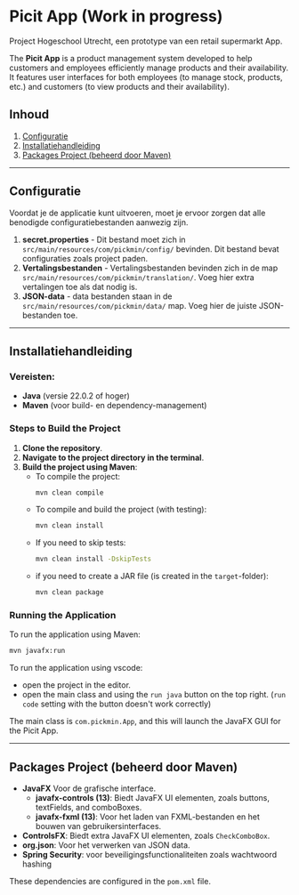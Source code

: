 # Picit App (Work in progress)

Project Hogeschool Utrecht, een prototype van een retail supermarkt App.

The **Picit App** is a product management system developed to help customers and employees efficiently manage products and their availability. It features user interfaces for both employees (to manage stock, products, etc.) and customers (to view products and their availability).

## Inhoud

1. [Configuratie](#configuratie)
2. [Installatiehandleiding](#installatiehandleiding)
3. [Packages Project (beheerd door Maven)](#packages-project-beheerd-door-maven)

---

## Configuratie

Voordat je de applicatie kunt uitvoeren, moet je ervoor zorgen dat alle benodigde configuratiebestanden aanwezig zijn.

1. **secret.properties** - Dit bestand moet zich in `src/main/resources/com/pickmin/config/` bevinden. Dit bestand bevat configuraties zoals project paden.
2. **Vertalingsbestanden** - Vertalingsbestanden bevinden zich in de map `src/main/resources/com/pickmin/translation/`. Voeg hier extra vertalingen toe als dat nodig is.
3. **JSON-data** - data bestanden staan in de `src/main/resources/com/pickmin/data/` map. Voeg hier de juiste JSON-bestanden toe.

---

## Installatiehandleiding

### Vereisten:

-   **Java** (versie 22.0.2 of hoger)
-   **Maven** (voor build- en dependency-management)

### Steps to Build the Project

1. **Clone the repository**.
2. **Navigate to the project directory in the terminal**.
3. **Build the project using Maven**:
    - To compile the project:
        ```bash
        mvn clean compile
        ```
    - To compile and build the project (with testing):
        ```bash
        mvn clean install
        ```
    - If you need to skip tests:
        ```bash
        mvn clean install -DskipTests
        ```
    - if you need to create a JAR file (is created in the `target`-folder):
       ```bash
       mvn clean package
       ```

### Running the Application
To run the application using Maven:
```bash
mvn javafx:run
```
To run the application using vscode:
- open the project in the editor. 
- open the main class and using the `run java` button on the top right. (`run code` setting with the button doesn't work correctly)

The main class is `com.pickmin.App`, and this will launch the JavaFX GUI for the Picit App.

---

## Packages Project (beheerd door Maven)
- **JavaFX** Voor de grafische interface.
   - **javafx-controls (13)**: Biedt JavaFX UI elementen, zoals buttons, textFields, and comboBoxes.
   - **javafx-fxml (13)**: Voor het laden van FXML-bestanden en het bouwen van gebruikersinterfaces.
- **ControlsFX**: Biedt extra JavaFX UI elementen, zoals `CheckComboBox`.
- **org.json**: Voor het verwerken van JSON data.
- **Spring Security**: voor beveiligingsfunctionaliteiten zoals wachtwoord hashing

These dependencies are configured in the `pom.xml` file.